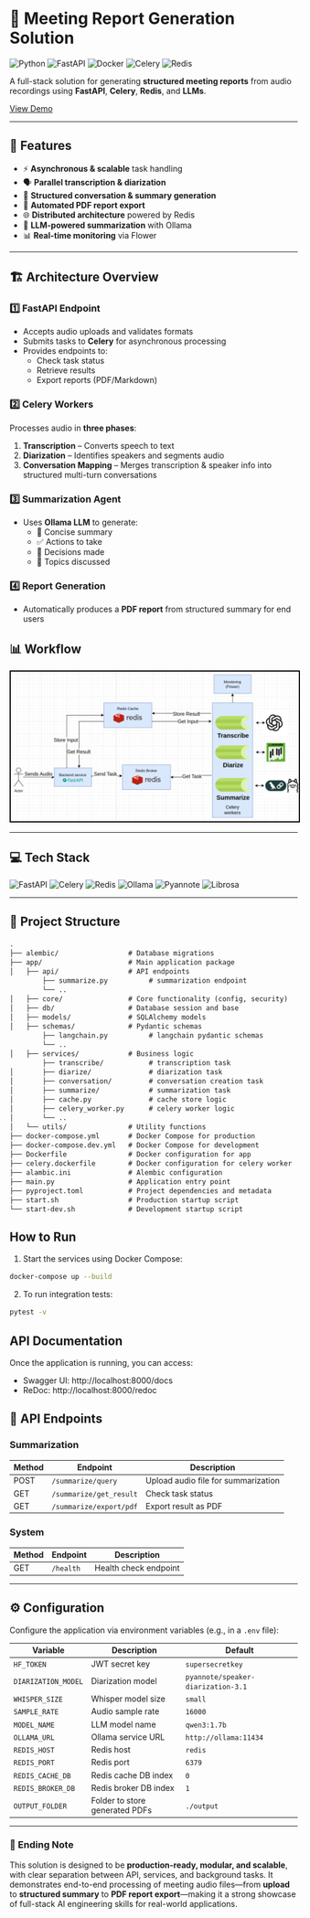 # 📝 Meeting Report Generation Solution 

![Python](https://img.shields.io/badge/Python-3.11-blue) ![FastAPI](https://img.shields.io/badge/FastAPI-Production-green) ![Docker](https://img.shields.io/badge/Docker-Compose-blue) ![Celery](https://img.shields.io/badge/Celery-Async-orange) ![Redis](https://img.shields.io/badge/Redis-Cache-red)

A full-stack solution for generating **structured meeting reports** from audio recordings using **FastAPI**, **Celery**, **Redis**, and **LLMs**.

[View Demo](https://1drv.ms/f/c/06B1F6E174C6D6D9/EsRUpJ4b-BRKhNdrDmjUhVUB04W7E-poZNarFesncu0gZA?e=yARlZP)


---

## 🚀 Features

- ⚡ **Asynchronous & scalable** task handling  
- 🗣️ **Parallel transcription & diarization**  
- 📝 **Structured conversation & summary generation**  
- 📄 **Automated PDF report export**  
- 🌐 **Distributed architecture** powered by Redis  
- 🤖 **LLM-powered summarization** with Ollama  
- 📊 **Real-time monitoring** via Flower  

---

## 🏗️ Architecture Overview

### 1️⃣ FastAPI Endpoint
- Accepts audio uploads and validates formats  
- Submits tasks to **Celery** for asynchronous processing  
- Provides endpoints to:
  - Check task status
  - Retrieve results
  - Export reports (PDF/Markdown)  

### 2️⃣ Celery Workers
Processes audio in **three phases**:

1. **Transcription** – Converts speech to text  
2. **Diarization** – Identifies speakers and segments audio  
3. **Conversation Mapping** – Merges transcription & speaker info into structured multi-turn conversations  

### 3️⃣ Summarization Agent
- Uses **Ollama LLM** to generate:
  - 📝 Concise summary  
  - ✅ Actions to take  
  - 🎯 Decisions made  
  - 📌 Topics discussed  

### 4️⃣ Report Generation
- Automatically produces a **PDF report** from structured summary for end users  


## 📊 Workflow

<img src="images/workflow.png" alt="Workflow Diagram" style="border:2px solid black;" width="600"/>

---

## 💻 Tech Stack

![FastAPI](https://img.shields.io/badge/FastAPI-HTTP_API-green) ![Celery](https://img.shields.io/badge/Celery-Tasks-orange) ![Redis](https://img.shields.io/badge/Redis-Cache-red) ![Ollama](https://img.shields.io/badge/Ollama-LLM-purple) ![Pyannote](https://img.shields.io/badge/Pyannote-Diarization-blue) ![Librosa](https://img.shields.io/badge/Librosa-Audio-yellow)

---

## 📂 Project Structure

```
.
├── alembic/                 # Database migrations
├── app/                     # Main application package
│   ├── api/                 # API endpoints
        ├── summarize.py          # summarization endpoint
        └── ..
│   ├── core/                # Core functionality (config, security)
│   ├── db/                  # Database session and base
│   ├── models/              # SQLAlchemy models
│   ├── schemas/             # Pydantic schemas
        ├── langchain.py          # langchain pydantic schemas
        └── ..
│   ├── services/            # Business logic
        ├── transcribe/           # transcription task
│       ├── diarize/              # diarization task
│       ├── conversation/         # conversation creation task
│       ├── summarize/            # summarization task
│       ├── cache.py              # cache store logic
│       ├── celery_worker.py      # celery worker logic
│       └── ..
│   └── utils/               # Utility functions
├── docker-compose.yml       # Docker Compose for production
├── docker-compose.dev.yml   # Docker Compose for development
├── Dockerfile               # Docker configuration for app
├── celery.dockerfile        # Docker configuration for celery worker
├── alambic.ini              # Alembic configuration
├── main.py                  # Application entry point
├── pyproject.toml           # Project dependencies and metadata
├── start.sh                 # Production startup script
└── start-dev.sh             # Development startup script
```

## How to Run

1. Start the services using Docker Compose:
```bash
docker-compose up --build
```
2. To run integration tests:
```bash
pytest -v 
```

## API Documentation

Once the application is running, you can access:

- Swagger UI: http://localhost:8000/docs
- ReDoc: http://localhost:8000/redoc

## 🔑 API Endpoints

### Summarization

| Method | Endpoint | Description |
|--------|----------|-------------|
| POST   | `/summarize/query` | Upload audio file for summarization |
| GET    | `/summarize/get_result` | Check task status |
| GET    | `/summarize/export/pdf` | Export result as PDF |

### System

| Method | Endpoint | Description |
|--------|----------|-------------|
| GET    | `/health` | Health check endpoint |

---

## ⚙️ Configuration

Configure the application via environment variables (e.g., in a `.env` file):

| Variable | Description | Default |
|----------|-------------|---------|
| `HF_TOKEN` | JWT secret key | `supersecretkey` |
| `DIARIZATION_MODEL` | Diarization model | `pyannote/speaker-diarization-3.1` |
| `WHISPER_SIZE` | Whisper model size | `small` |
| `SAMPLE_RATE` | Audio sample rate | `16000` |
| `MODEL_NAME` | LLM model name | `qwen3:1.7b` |
| `OLLAMA_URL` | Ollama service URL | `http://ollama:11434` |
| `REDIS_HOST` | Redis host | `redis` |
| `REDIS_PORT` | Redis port | `6379` |
| `REDIS_CACHE_DB` | Redis cache DB index | `0` |
| `REDIS_BROKER_DB` | Redis broker DB index | `1` |
| `OUTPUT_FOLDER` | Folder to store generated PDFs | `./output` |


---

### 📝 Ending Note

This solution is designed to be **production-ready, modular, and scalable**, with clear separation between API, services, and background tasks. It demonstrates end-to-end processing of meeting audio files—from **upload** to **structured summary** to **PDF report export**—making it a strong showcase of full-stack AI engineering skills for real-world applications.

